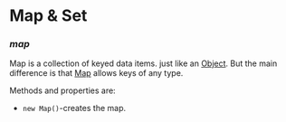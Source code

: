 # Map & Set

### _map_
Map is a collection of keyed data items. just like an [Object](). But the main difference is that [Map]() allows keys of any type.

Methods and properties are:

- `new Map()`-creates the map.